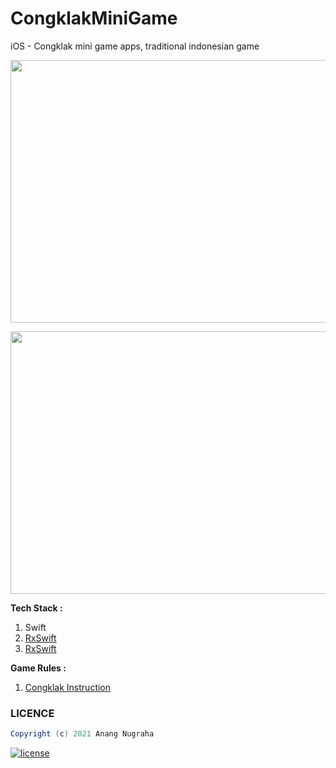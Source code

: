# CongklakMiniGame

iOS - Congklak mini game apps, traditional indonesian game

<p align="center">
<img src="https://i.ibb.co/XbQTp6c/Screen-Shot-2022-05-13-at-15-34-55.png" height="420px" width="730px"/> 
 </p>
 
 <p align="center">
<img src="https://i.ibb.co/BGc0Xpy/Screen-Shot-2022-05-13-at-15-35-11.png" height="420px" width="730px"/> 
 </p>
 
**Tech Stack :**

 1. Swift
 2. [RxSwift](https://github.com/ReactiveX/RxSwift)
 3. [RxSwift](https://github.com/SnapKit/SnapKit)

**Game Rules :**
1. [Congklak Instruction](http://www.expat.or.id/info/congklakinstructions.html)
 
 ### LICENCE
 ```groovy
Copyright (c) 2021 Anang Nugraha

```
[![license](https://img.shields.io/github/license/DAVFoundation/captain-n3m0.svg?style=flat-square)](https://github.com/anugrahdev/Litenews/blob/master/LICENSE)
